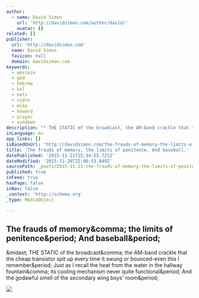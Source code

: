 ```yaml
---
author:
  - name: David Simon
    url: 'http://davidsimon.com/author/david/'
    avatar: {}
related: []
publisher:
  url: 'http://davidsimon.com'
  name: David Simon
  favicon: null
  domain: davidsimon.com
keywords:
  - epstein
  - god
  - hebrew
  - kol
  - nats
  - nidre
  - mike
  - howard
  - prayer
  - sundown
description: "* THE STATIC of the broadcast, the AM-band crackle that the cheap transistor spit up every time it swung or bounced-even this I remember. Just as I recall the heat from the water in the hallway fountain, its cooling mechanism never quite functional. And the godawful smell of the secondary wing boys' room."
inLanguage: en
app_links: []
isBasedOnUrl: 'http://davidsimon.com/the-frauds-of-memory-the-limits-of-penitence-and-baseball/?utm_source=nextdraft&utm_medium=email'
title: 'The frauds of memory, the limits of penitence. And baseball.'
datePublished: '2015-11-21T15:34:55.721Z'
dateModified: '2015-11-20T22:00:53.049Z'
sourcePath: _posts/2015-11-21-the-frauds-of-memory-the-limits-of-penitence-and-baseball.md
published: true
inFeed: true
hasPage: false
inNav: false
_context: 'http://schema.org'
_type: MediaObject

---
```

<article style=""><h1>The frauds of memory&amp;comma; the limits of penitence&amp;period; And baseball&amp;period;</h1><p>&amp;midast; THE STATIC of the broadcast&amp;comma; the AM-band crackle that the cheap transistor spit up every time it swung or bounced-even this I remember&amp;period; Just as I recall the heat from the water in the hallway fountain&amp;comma; its cooling mechanism never quite functional&amp;period; And the godawful smell of the secondary wing boys' room&amp;period;</p><img src="http://davidsimon.com/wp-content/uploads/2015/11/kolnidre.jpg" /></article>